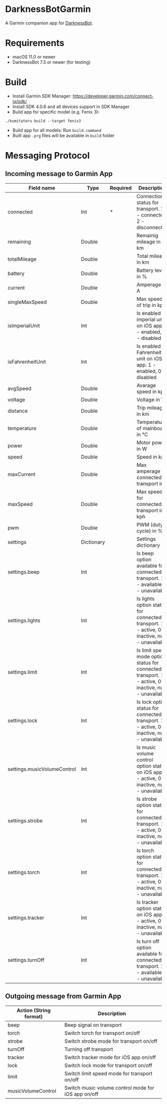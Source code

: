 # DarknessBotGarmin
A Garmin companion app for [DarknessBot](https://apps.apple.com/app/darknessbot/id1108403878).

# Requirements

- macOS 11.0 or newer
- DarknessBot 7.3 or newer (for testing)

# Build

- Install Garmin SDK Manager: https://developer.garmin.com/connect-iq/sdk/
- Install SDK 4.0.6 and all devices support in SDK Manager
- Build app for specific model (e.g. Fenix 3):
```shell
./kumitateru build --target fenix3
```
- Build app for all models: Run `build.command`
- Built app `.prg` files will be available in `build` folder

# Messaging Protocol

## Incoming message to Garmin App

| Field name                  | Type       | Required | Description                                                                                             |
|-----------------------------|------------|----------|---------------------------------------------------------------------------------------------------------|
| connected                   | Int        | *        | Connection status for transport.  1 - connected, 2 - disconnected                                       |
| remaining                   | Double     |          | Remainig mileage in km                                                                                  |
| totalMileage                | Double     |          | Total mileage in km                                                                                     |
| battery                     | Double     |          | Battery level in %                                                                                      |
| current                     | Double     |          | Amperage in A                                                                                           |
| singleMaxSpeed              | Double     |          | Max speed of trip in kph                                                                                |
| isImperialUnit              | Int        |          | Is enabled imperial unit on iOS app.  1 - enabled, 0 - disabled                                         |
| isFahrenheitUnit            | Int        |          | Is enabled Fahrenheit unit on iOS app.  1 - enabled, 0 - disabled                                       |
| avgSpeed                    | Double     |          | Avarage speed in kph                                                                                    |
| voltage                     | Double     |          | Voltage in V                                                                                            |
| distance                    | Double     |          | Trip mileage in km                                                                                      |
| temperature                 | Double     |          | Temperature of mainboard in °C                                                                          |
| power                       | Double     |          | Motor power in W                                                                                        |
| speed                       | Double     |          | Speed in kph                                                                                            |
| maxCurrent                  | Double     |          | Max amperage for connected transport in A                                                               |
| maxSpeed                    | Double     |          | Max speed for connected transport in kph                                                                |
| pwm                         | Double     |          | PWM (duty cycle) in %                                                                                   |
| settings                    | Dictionary |          | Settings dictionary                                                                                     |
| settings.beep               | Int        |          | Is beep option available for connected transport.  1 - available, 0 - unavailable                       |
| settings.lights             | Int        |          | Is lights option status for connected transport. 1 - active, 0 - inactive, null - unavailable           |
| settings.limit              | Int        |          | Is limit speed mode option status for connected transport. 1 - active, 0 - inactive, null - unavailable |
| settings.lock               | Int        |          | Is lock option status for connected transport. 1 - active, 0 - inactive, null - unavailable             |
| settings.musicVolumeControl | Int        |          | Is music volume control option status on iOS app. 1 - active, 0 - inactive, null - unavailable          |
| settings.strobe             | Int        |          | Is strobe option status for connected transport. 1 - active, 0 - inactive, null - unavailable           |
| settings.torch              | Int        |          | Is torch option status for connected transport. 1 - active, 0 - inactive, null - unavailable            |
| settings.tracker            | Int        |          | Is tracker option status on iOS app. 1 - active, 0 - inactive, null - unavailable                       |
| settings.turnOff            | Int        |          | Is turn off option available for connected transport. 1 - available, 0 - unavailable                    |

## Outgoing message from Garmin App

| Action (String format) | Description                                         |
|------------------------|-----------------------------------------------------|
| beep                   | Beep signal on transport                            |
| torch                  | Switch torch for transport on/off                   |
| strobe                 | Switch strobe mode for transport on/off             |
| turnOff                | Turning off transport                               |
| tracker                | Switch tracker mode for iOS app on/off              |
| lock                   | Switch lock mode for transport on/off               |
| limit                  | Switch limit speed mode for transport on/off        |
| musicVolumeControl     | Switch music volume control mode for iOS app on/off |
